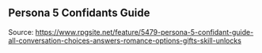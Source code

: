 ## Persona 5 Confidants Guide

Source: https://www.rpgsite.net/feature/5479-persona-5-confidant-guide-all-conversation-choices-answers-romance-options-gifts-skill-unlocks